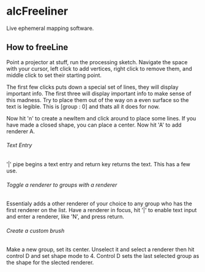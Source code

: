 
# alcFreeliner #
Live ephemeral mapping software.

## How to freeLine ##

Point a projector at stuff, run the processing sketch. Navigate the space with your cursor, left click to add vertices, right click to remove them, and middle click to set their starting point.

The first few clicks puts down a special set of lines, they will display important info. The first three will display important info to make sense of this madness. Try to place them out of the way on a even surface so the text is legible. This is [group : 0] and thats all it does for now.

Now hit 'n' to create a newItem and click around to place some lines. If you have made a closed shape, you can place a center. Now hit 'A' to add renderer A.


###### Text Entry
'|' pipe begins a text entry and return key returns the text. This has a few use.


###### Toggle a renderer to groups with a renderer
Essentialy adds a other renderer of your choice to any group who has the first renderer on the list.
Have a renderer in focus, hit '|' to enable text input and enter a renderer, like 'N', and press return.


###### Create a custom brush
Make a new group, set its center. Unselect it and select a renderer then hit control D and set shape mode to 4. Control D sets the last selected group as the shape for the slected renderer.